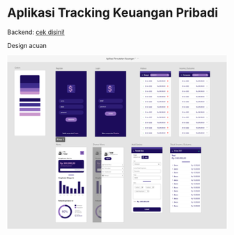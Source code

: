 # Aplikasi Tracking Keuangan Pribadi
Backend: [cek disini!](https://github.com/Icankkkk/api_money_recording_project.git)

Design acuan

![design](design.png)
